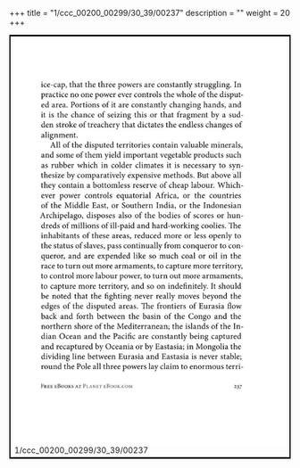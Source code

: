 +++
title = "1/ccc_00200_00299/30_39/00237"
description = ""
weight = 20
+++

<table style="border:2px solid black;max-width:800px;max-height:800px;" 
><tr><td>
<img class="center-fit-jpg"
src="/jpg_/out_jpg_1984__237.jpg">
1/ccc_00200_00299/30_39/00237
</img></td></tr></table>
